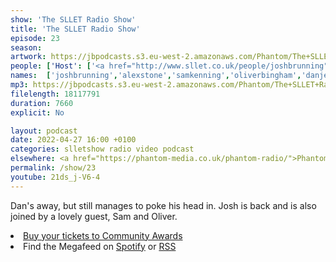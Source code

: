 ```yaml
---
show: 'The SLLET Radio Show'
title: 'The SLLET Radio Show'
episode: 23
season: 
artwork: https://jbpodcasts.s3.eu-west-2.amazonaws.com/Phantom/The+SLLET+Radio+Show/2021-09-27+-+SLLET+radio+square.png
people: ['Host': ['<a href="http://www.sllet.co.uk/people/joshbrunning">Josh Brunning</a>'], 'Guests': ['<a href="http://www.sllet.co.uk/people/alexstone">Alex Stone</a>','<a href="http://www.sllet.co.uk/people/samkenning">Sam Kenning</a>','<a href="http://www.sllet.co.uk/people/oliverbingham">Oliver Bingham</a>','<a href="http://www.sllet.co.uk/people/danjellicoe">Dan Jellicoe</a>']]
names:  ['joshbrunning','alexstone','samkenning','oliverbingham','danjellicoe']
mp3: https://jbpodcasts.s3.eu-west-2.amazonaws.com/Phantom/The+SLLET+Radio+Show/2022-04-27+-+23.mp3
filelength: 18117791
duration: 7660 
explicit: No

layout: podcast
date: 2022-04-27 16:00 +0100
categories: slletshow radio video podcast
elsewhere: <a href="https://phantom-media.co.uk/phantom-radio/">Phantom Media</a>
permalink: /show/23
youtube: 21ds_j-V6-4
---
```


Dan's away, but still manages to poke his head in. Josh is back and is also joined by a lovely guest, Sam and Oliver. 

<li><a href="https://www.derbyunion.co.uk/ents/event/3297/">Buy your tickets to Community Awards</a></li>
<li>Find the Megafeed on <a href="https://open.spotify.com/show/1WGc6YCF3UfAL7E62gHLAS?si=eff5901deb8d498e">Spotify</a> or <a href="https://anchor.fm/s/849e58ac/podcast/rss">RSS</a></li>
